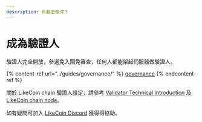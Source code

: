 ```yaml
---
description: 有甚麼條件？
---
```


# 成為驗證人

驗證人完全開放，參選免入閘免審查，任何人都能架起伺服器做驗證人。

{% content-ref url="../guides/governance/" %}
[governance](../guides/governance/)
{% endcontent-ref %}

關於 LikeCoin chain 驗證人設定，請參考 [Validator Technical Introduction](https://app.gitbook.com/o/-LL4mdaUaSAFWedMLtcC/s/-LL4mdaVjNgL6A1--PV0-1972196547/) 及&#x20;[LikeCoin chain node](https://docs.like.co/likecoin-chain-node)。

如有疑問可加入 [LikeCoin Discord](http://discord.gg/likecoin) 獲得得協助。[](https://daisymarisfung.gitbook.io/likecoincollection/newbie-village/validator)

